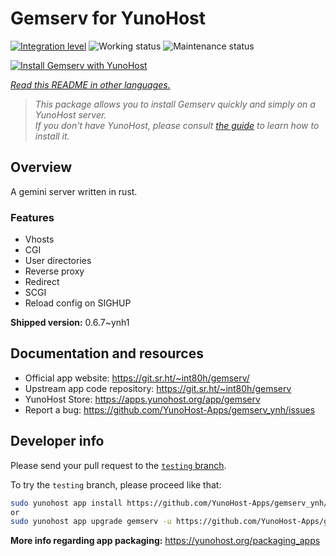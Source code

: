 <!--
N.B.: This README was automatically generated by <https://github.com/YunoHost/apps/tree/master/tools/readme_generator>
It shall NOT be edited by hand.
-->

# Gemserv for YunoHost

[![Integration level](https://dash.yunohost.org/integration/gemserv.svg)](https://ci-apps.yunohost.org/ci/apps/gemserv/) ![Working status](https://ci-apps.yunohost.org/ci/badges/gemserv.status.svg) ![Maintenance status](https://ci-apps.yunohost.org/ci/badges/gemserv.maintain.svg)

[![Install Gemserv with YunoHost](https://install-app.yunohost.org/install-with-yunohost.svg)](https://install-app.yunohost.org/?app=gemserv)

*[Read this README in other languages.](./ALL_README.md)*

> *This package allows you to install Gemserv quickly and simply on a YunoHost server.*  
> *If you don't have YunoHost, please consult [the guide](https://yunohost.org/install) to learn how to install it.*

## Overview

A gemini server written in rust.

### Features

- Vhosts
- CGI
- User directories
- Reverse proxy
- Redirect
- SCGI
- Reload config on SIGHUP


**Shipped version:** 0.6.7~ynh1
## Documentation and resources

- Official app website: <https://git.sr.ht/~int80h/gemserv/>
- Upstream app code repository: <https://git.sr.ht/~int80h/gemserv>
- YunoHost Store: <https://apps.yunohost.org/app/gemserv>
- Report a bug: <https://github.com/YunoHost-Apps/gemserv_ynh/issues>

## Developer info

Please send your pull request to the [`testing` branch](https://github.com/YunoHost-Apps/gemserv_ynh/tree/testing).

To try the `testing` branch, please proceed like that:

```bash
sudo yunohost app install https://github.com/YunoHost-Apps/gemserv_ynh/tree/testing --debug
or
sudo yunohost app upgrade gemserv -u https://github.com/YunoHost-Apps/gemserv_ynh/tree/testing --debug
```

**More info regarding app packaging:** <https://yunohost.org/packaging_apps>
